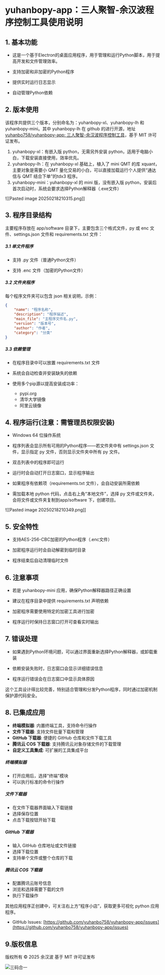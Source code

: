 # yuhanbopy-app：三人聚智-余汉波程序控制工具使用说明


## 1. 基本功能

- 这是一个基于Electron的桌面应用程序，用于管理和运行Python脚本，用于提高开发和文件管理效率。

- 支持加密和非加密的Python程序

- 提供实时运行日志显示

- 自动管理Python依赖

## 2. 版本使用

该程序共提供三个版本，分别命名为：yuhanbopy-xl、yuhanbopy-lh 和 yuhanbopy-mini。其中 yuhanbopy-lh 在 github 的进行开源，地址 [yuhanbo758/yuhanbopy-app: 三人聚智-余汉波程序控制工具](https://github.com/yuhanbo758/yuhanbopy-app)，基于 MIT 许可证发布。

1. yuhanbopy-xl：有嵌入版 python，无需另外安装 python，适用于电脑小白，下载安装直接使用，效率优先。
2. yuhanbopy-lh：在 yuhanbopy-xl 基础上，植入了 mini QMT 的库 xquant，主要对象是需要小 QMT 量化交易的小白，可以直接加载运行个人提供“通达信与 QMT 结合下单”的tdx3 程序。
3. yuhanbopy-mini：yuhanbopy-xl 的 mini 版，没有嵌入版 python，安装后首次启动时，系统会要求选择Python解释器（.exe文件）

![[Pasted image 20250218210315.png]]

## 3. 程序目录结构

主要程序存放在 app/software 目录下，主要包含三个格式文件，py 或 enc 文件、settings.json 文件和 requirements.txt 文件：

##### 3.1 单文件程序

- 支持 .py 文件（普通Python文件）

- 支持 .enc 文件（加密的Python文件）

##### 3.2 文件夹程序

每个程序文件夹可以包含 json 相关说明，示例：

```json
{
    "name": "程序名称",
    "description": "程序描述",
    "main_file": "主程序文件名.py",
    "version": "版本号",
    "author": "作者",
    "category": "分类"
}
```

##### 3.3 依赖管理

- 在程序目录中可以放置 requirements.txt 文件

- 系统会自动检查并安装缺失的依赖

- 使用多个pip源以提高安装成功率：
	- pypi.org
	- 清华大学镜像
	- 阿里云镜像

## 4. 程序运行(注意：需管理员权限安装)

- Windows 64 位操作系统

- 程序列表会显示所有可用的Python程序——若文件夹中有 settings.json 文件，显示指定 py 文件，否则显示文件夹中所有 py 文件。

- 双击列表中的程序即可运行

- 运行时会自动打开日志窗口，显示程序输出

- 如果程序有依赖项（requirements.txt 文件），会自动安装所需依赖

- 需加载本地 python 代码，点击右上角“本地文件”，选择 py 文件或文件夹，会将文件或文件夹复制到app/software 下，创建项目。

![[Pasted image 20250218210349.png]]

## 5. 安全特性

- 支持AES-256-CBC加密的Python程序（.enc文件）

- 加密程序运行时会自动解密到临时目录

- 程序结束后自动清理临时文件

## 6. 注意事项

 - 若是 yuhanbopy-mini 应用，确保Python解释器路径正确设置

- 建议在程序目录中提供 requirements.txt 声明依赖

- 加密程序需要使用特定的加密工具进行加密

- 程序运行时保持日志窗口打开可查看实时输出

## 7. 错误处理

- 如果遇到Python环境问题，可以通过界面重新选择Python解释器，或卸载重装

- 依赖安装失败时，日志窗口会显示详细错误信息

- 程序运行错误会在日志窗口中显示具体原因

这个工具设计得比较完善，特别适合管理和分发Python程序，同时通过加密机制保护源代码安全。

## 8. 已集成应用

- **终端模拟器**: 内置终端工具，支持命令行操作
- **文件下载器**: 支持文件批量下载和管理
- **GitHub 下载器**: 便捷的 GitHub 仓库和文件下载工具
- **腾讯云 COS 下载器**: 支持腾讯云对象存储文件的下载管理
- **自定义工具集成**: 可扩展的工具集成平台

##### 终端模拟器
- 打开应用后，选择"终端"模块
- 可以执行标准的命令行操作

##### 文件下载器
- 在文件下载器界面输入下载链接
- 选择保存位置
- 点击下载按钮开始下载

##### GitHub 下载器
- 输入 GitHub 仓库地址或文件链接
- 选择下载位置
- 支持单个文件或整个仓库的下载

##### 腾讯云 COS 下载器
- 配置腾讯云账号信息
- 浏览和选择需要下载的文件
- 执行下载操作

其他应用程序正创建中，可关注右上方“程序小店”，获取更多可视化 python 应用程序。

- GitHub Issues: [https://github.com/yuhanbo758/yuhanbopy-app/issues](https://github.com/yuhanbo758/yuhanbopy-app/issues)

## 9.版权信息

版权所有 © 2025 余汉波
基于 MIT 许可证发布

![三码合一](https://gdsx.sanrenjz.com/PicGo/%E5%85%A8%E7%A0%81%E5%90%88%E4%B8%80.png)

